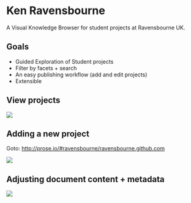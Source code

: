 # Ken Ravensbourne

A Visual Knowledge Browser for student projects at Ravensbourne UK.

## Goals

- Guided Exploration of Student projects
- Filter by facets + search
- An easy publishing workflow (add and edit projects)
- Extensible

## View projects

![](http://f.cl.ly/items/152u330J0N3i3l0a432R/layout.png)


## Adding a new project

Goto: http://prose.io/#ravensbourne/ravensbourne.github.com

![](http://f.cl.ly/items/3T0F1Y0Z3D1V0h2Z3y2T/Screen%20Shot%202012-10-05%20at%203.45.19%20PM.png)


## Adjusting document content + metadata

![](http://f.cl.ly/items/351S1k1u0P2q2T1D2F1I/Screen%20Shot%202012-10-05%20at%203.45.39%20PM.png)